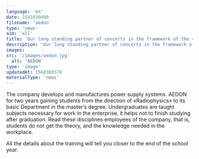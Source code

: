 ```yaml
---
language: 'en'
date: 1541030400
filename: 'aedon'
type: 'news'
aim: 'all'
title: 'Our long standing partner of concerts in the framework of the «Freshman» — AEDON'
description: 'Our long standing partner of concerts in the framework of the «Freshman» — AEDON...'
images:
src: '/images/aedon.jpg'
  alt: 'AEDON'
type: 'image'
updatedAt: 1568360578
materialType: 'news'
---
```

The company develops and manufactures power supply systems. AEDON for two years gaining students from the direction of «Radiophysics» to its basic Department in the master’s degree. Undergraduates are taught subjects necessary for work in the enterprise, it helps not to finish studying after graduation. Read these disciplines employees of the company, that is, students do not get the theory, and the knowledge needed in the workplace.

All the details about the training will tell you closer to the end of the school year.
